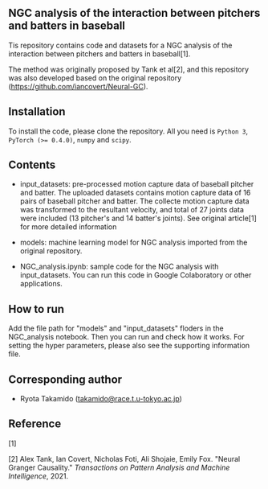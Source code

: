 ## NGC analysis of the interaction between pitchers and batters in baseball
Tis repository contains code and datasets for a NGC analysis of the interaction between pitchers and batters in baseball[1]. 

The method was originally proposed by Tank et al[2], and this repository was also developed based on the original repository (https://github.com/iancovert/Neural-GC). 

## Installation
To install the code, please clone the repository. All you need is `Python 3`, `PyTorch (>= 0.4.0)`, `numpy` and `scipy`.

## Contents
- input_datasets: pre-processed motion capture data of baseball pitcher and batter. The uploaded datasets contains motion capture data of 16 pairs of baseball pitcher and batter. The collecte motion capture data was transformed to the resultant velocity, and total of 27 joints data were included (13 pitcher's and 14 batter's joints). See original article[1] for more detailed information

- models: machine learning model for NGC analysis imported from the original repository.

- NGC_analysis.ipynb: sample code for the NGC analysis with input_datasets. You can run this code in Google Colaboratory or other applications.

## How to run
Add the file path for "models" and "input_datasets" floders in the NGC_analysis notebook. Then you can run and check how it works. 
For setting the hyper parameters, please also see the supporting information file.

## Corresponding author
- Ryota Takamido (<takamido@race.t.u-tokyo.ac.jp>)

## Reference
[1]

  [2] Alex Tank, Ian Covert, Nicholas Foti, Ali Shojaie, Emily Fox. "Neural Granger Causality." *Transactions on Pattern Analysis and Machine Intelligence*, 2021.
